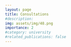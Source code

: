 ```yaml
---
layout: page
title: Consultations
#description: 
img: assets/img/48.png
importance: 2
#category: university
#related_publications: false
---
```


